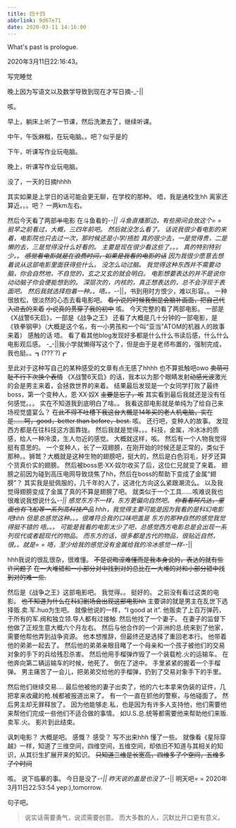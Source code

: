 ```yaml
---
title: 四十四
abbrlink: 9d67e71
date: 2020-03-11 14:16:00
---
```

What's past is prologue.

<!--more-->2020年3月11日22:16:43。
写完睡觉

晚上因为写语文以及数学导致到现在才写日摘-_-||

咳。

早上，躺床上听了一节课，然后洗漱去了，继续听课。

中午，午饭麻糍，在玩电脑。。吧？似乎是的

下午，听课写作业玩电脑。

晚上，听课写作业玩电脑。

没了，一天的日摘hhhh

其实如果是上学日的话可能会更无聊，在学校的那种。
唔，我是通校生hh
离家还算近。。。吧？
一两km左右。

然后今天看了两部~~半~~电影
在斗鱼看的-_-||
斗鱼直播那边，有些房间会放这个= =
挺早之前看过，大概，三四年前吧。
然后就没怎么看了。
话说我很少看电影的来着，电影院也只去过一次，那时候还是小学/捂脸
真的很少去，一是觉得贵，二是懒的去，三是觉得没什么好看的。
主要是现在很少看这些了。。。
真的特别特别少。。
~~感觉看电影就是在浪费时间，如果是我看的电影的话~~
因为我很少愿意去想着说从这部电影里面获得些什么。
没怎么动过脑。
我觉得这种东西并不需要动脑，你会自然地，不自觉的，玄之又玄的就会明白。
电影想要表达的并不是说你动动脑子你会便能想到的。
深层次的，内核的，真正想表达的，总不会浮现于表面吧。
然后我就选择抱着一种。。唔。。-_-||，书到用时方恨少，难以形容。。
一种很放松，很淡然的心态去看电影吧。
~~看小说的时候我倒是会脑补画面，把自己代入进去的来着~~
~~小说真的贯穿了我的初中~~
咳。
今天完整的看了两部电影。
一部是《X战警6天启》，一部是《战争之王》
还看了大概是几十分钟的一部电影，是《铁拳钢甲》（大概是这个名，有一小男孩和一个叫“亚当”ATOM的机器人的故事来着）
感触的话
唔。
看了看其他blog发现好多都是什么什么书读后感，什么什么电影观后感。
-_-||我小学就懒得写这个了，但是由于是老师布置的，强制完成，我也挺。。┓(???`?)┏

至此对于这种写自己的某种感受的文章有点无感了hhhh
也不算抵触吧owo
~~卖萌可耻不行下次换个表情~~
《X战警6天启》的话，我本以为那个眼睛发射~~动感光波~~激光的会是男主来着，会拯救世界的来着。
结果最后发现是一个女同学打败了最终boss，第一个变种人，恩·XX·奴X ~~主要是忘了，咳~~
其实看到最后我就还是没有任何感觉。。。
实在不知道我到底明白了啥。。
我看这部电影就是单纯为了给自己来场视觉盛宴么？
~~在此不得不吐槽下我这台大概是14年买的老人机电脑，实在是……呵，good，better than before，best.~~
咳。
还行吧，变种人的故事。
发现西方都是在往科技这方面靠拢。
然后我就是觉得。。。科技，金属，冷冰冰的质感，给人一种冷漠，生人勿近的感觉。
大概就这样，咳。
然后有一个人物我觉得挺有意思的。
一个变种人，长了一双翅膀，在刚开始的时候还是正常的，类似于那种。。狮鹫？大概就是这种生物的翅膀吧，挺大的，然后是白色羽毛，好歹还算个货真价实的翅膀。
然后被boss恩·XX·奴尔收买了后，这位仁兄就变了来着。
翅膀之前因为碰到高压电网导致烧焦了hh，然后在boss的帮助下变成了金属“翅膀”？
其实我是挺佩服的，几千年的人了，这进化方向这么紧跟潮流么。
以及我觉得翅膀变成了金属了真的不算是翅膀了吧。
就类似于一个工具……咳难说我也很难说我想说什么-_-||
感觉东方不一样，东方更偏向自然吧。
~~你看看阿凡达，里面也有飞船等一系列高科技产品~~
hhh，我觉得主要可能是因为我看的是科幻电影吧hhh
但是总感觉这种。。。很难符合我的口味吧盖是
东方的那种自然的感觉我觉得挺不错的
唔。。。
可能是我看的电影太少了吧，总感觉西方电影总是会出现一系列现代或者超现代的物品。
而东方的话，很多都是古代的物品，很贴近自然，很。。就是= =
唔，至少给我的感觉没有金属给我的冷冰感觉一样-_-||

hhh我说的很乱很杂，很难懂。
~~不是说晦涩难懂而是我本身说的，表达的就有些许问题了~~
~~在一大堆错和一小部分对中找到对的总比在一大堆的对和小部分错中找到对的难一些.~~

然后是《战争之王》这部电影吧。
我觉得。。
挺好的。
之前没有看过这类的电影。
~~也不知道为什么在科幻剧场会出现这部电影hh~~
主要讲的就是男主在乱世下选择贩.卖.军.huo为生吧。
就像他说的一样，“I good at it”.
他贩卖了上百万弹药，于所有的军.阀和独立领.导人都有过接触.
然后他找了一个妻子。
在妻子的监督下他做了正规生意大概六个月左右。
然后与他合作的一个非洲的总.统来到了他家，需要他帮他弄到战争资源。
他本想推辞，但最终还是选择了重回老本行。
他带着他的弟弟一起去了。
然后他的弟弟亲眼目睹了一个母亲和一个孩子被他们的交易对象的手下的兵给残忍杀害。
然后他用手榴弹炸毁了一个装载枪.火的运输车。
在他奔向第二辆运输车的时候，他死了。
倒在了途中。
手里紧紧的握着一个手榴弹。
男主痛苦了一会儿，把弟弟交给他的手榴弹，扔到了交易对象手下的手里。

然后他们继续交易....
最后他被他的妻子出卖了，他的六七本拿来伪装的证件，几把拿来收藏的枪.械都被报道出来了。
有一个一直在抓他的警察，与他碰面了。
然后男主却无罪释放了。
因为他能够走.私，也是因为有许多人支持他，他们需要他来帮他们完成一些他们不适合做的事情。
如U.S.总.统等都需要他来帮助他们来贩.卖军.火。
影片到此结束。

讽刺电影？
大概是吧。
感慨？
感受？
写不出来hhh
懂了一些。
就像看《星际穿越》一样，知道了三维空间，四维空间，五维空间，却依旧不知道与其相关的知识，从其衍生扩展开来的知识。
~~只知道三维是长宽高，四维多了个空间，五维多了个时间~~

咳。
说下临摹的事。
今日是没了-_-||
昨天说的盖是也没了-_-||
明天吧= =
2020年3月11日22:53:54
yep:),tomorrow.

句子吧。

> 说实话需要勇气，说谎需要创意。
> 而大多数的人，沉默比开口更有意义。